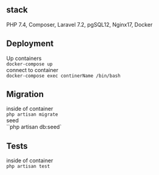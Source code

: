 ## stack
PHP 7.4, Composer, Laravel 7.2, pgSQL12, Nginx17, Docker
## Deployment
Up containers\
``docker-compose up``\
connect to container\
``docker-compose exec continerName /bin/bash``
## Migration
inside of container\
``php artisan migrate``\
seed\
``php artisan db:seed`
## Tests
inside of container\
``php artisan test``
